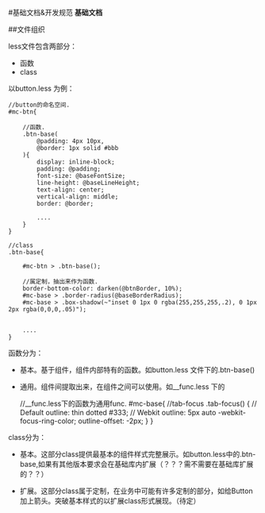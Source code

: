 #基础文档&开发规范 **基础文档**


##文件组织

less文件包含两部分：

+ 函数
+ class

以button.less 为例：


	//button的命名空间.
	#mc-btn{	

		//函数.
		.btn-base(
			@padding: 4px 10px,
			@border: 1px solid #bbb
		){
			display: inline-block;
			padding: @padding;
			font-size: @baseFontSize;
			line-height: @baseLineHeight;
			text-align: center;
			vertical-align: middle;
			border: @border;
			
			....
		}
	}
	
	//class
	.btn-base{

		#mc-btn > .btn-base();

		//属定制，抽出来作为函数.
		border-bottom-color: darken(@btnBorder, 10%);
		#mc-base > .border-radius(@baseBorderRadius);
		#mc-base > .box-shadow(~"inset 0 1px 0 rgba(255,255,255,.2), 0 1px 2px rgba(0,0,0,.05)");
		
		
		....
	}

函数分为：

+ 基本。基于组件，组件内部特有的函数。如button.less 文件下的.btn-base()
	
+ 通用。组件间提取出来，在组件之间可以使用。如__func.less 下的

	//__func.less下的函数为通用func.
	#mc-base{
		//tab-focus
		.tab-focus() { // Default
			outline: thin dotted #333; // Webkit
			outline: 5px auto -webkit-focus-ring-color;
			outline-offset: -2px;
		}
	}

class分为：

+ 基本。这部分class提供最基本的组件样式完整展示。如button.less中的.btn-base,如果有其他版本要求会在基础库内扩展（？？？需不需要在基础库扩展的？？）

+ 扩展。这部分class属于定制，在业务中可能有许多定制的部分，如给Button加上箭头。突破基本样式的以扩展class形式展现。（待定）
